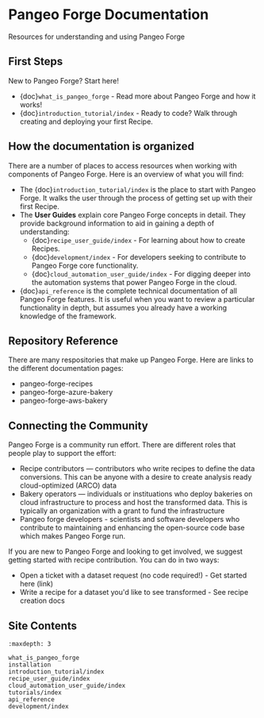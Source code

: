 # Pangeo Forge Documentation

Resources for understanding and using Pangeo Forge

## First Steps

New to Pangeo Forge? Start here!

- {doc}`what_is_pangeo_forge` - Read more about Pangeo Forge and how it works!
- {doc}`introduction_tutorial/index` - Ready to code? Walk through creating and deploying your first Recipe.

## How the documentation is organized

There are a number of places to access resources when working with components of Pangeo Forge.
Here is an overview of what you will find:

- The {doc}`introduction_tutorial/index` is the place to start with Pangeo Forge.
  It walks the user through the process of getting set up with their first Recipe.
- The **User Guides** explain core Pangeo Forge concepts in detail. They provide
  background information to aid in gaining a depth of understanding:
  - {doc}`recipe_user_guide/index` - For learning about how to create Recipes.
  - {doc}`development/index` - For developers seeking to contribute to Pangeo Forge core functionality.
  - {doc}`cloud_automation_user_guide/index` - For digging deeper into the automation systems that
    power Pangeo Forge in the cloud.
- {doc}`api_reference` is the complete technical documentation of all Pangeo Forge features.
  It is useful when you want to review a particular functionality in depth,
  but assumes you already have a working knowledge of the framework.

## Repository Reference

There are many respositories that make up Pangeo Forge. Here are links to the different documentation pages:

- pangeo-forge-recipes
- pangeo-forge-azure-bakery
- pangeo-forge-aws-bakery

## Connecting the Community

Pangeo Forge is a community run effort. There are different roles that people play to support the effort:

- Recipe contributors — contributors who write recipes to define the data conversions. This can be anyone with a desire to create analysis ready cloud-optimized (ARCO) data
- Bakery operators — individuals or instituations who deploy bakeries on cloud infrastructure to process and host the transformed data. This is typically an organization with a grant to fund the infrastructure
- Pangeo forge developers - scientists and software developers who contribute to maintaining and enhancing the open-source code base which makes Pangeo Forge run.

If you are new to Pangeo Forge and looking to get involved, we suggest getting started with recipe contribution. You can do in two ways:

- Open a ticket with a dataset request (no code required!) - Get started here (link)
- Write a recipe for a dataset you'd like to see transformed - See recipe creation docs


## Site Contents

```{toctree}
:maxdepth: 3

what_is_pangeo_forge
installation
introduction_tutorial/index
recipe_user_guide/index
cloud_automation_user_guide/index
tutorials/index
api_reference
development/index
```
